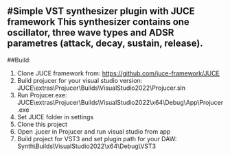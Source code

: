 #Simple VST synthesizer plugin with JUCE framework
This synthesizer contains one oscillator, three wave types and ADSR parametres (attack, decay, sustain, release).
------------------------------------
##Build:
1. Clone JUCE framework from: https://github.com/juce-framework/JUCE
2. Build projucer for your visual studio version: JUCE\extras\Projucer\Builds\VisualStudio2022\Projucer.sln
3. Run Projucer.exe: JUCE\extras\Projucer\Builds\VisualStudio2022\x64\Debug\App\Projucer.exe
4. Set JUCE folder in settings
5. Clone this project
6. Open .jucer in Projucer and run visual studio from app
7. Build project for VST3 and set plugin path for your DAW: Synth\Builds\VisualStudio2022\x64\Debug\VST3
